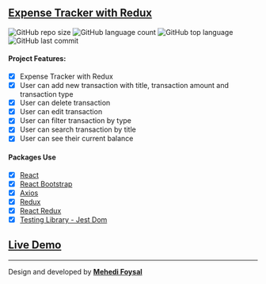 ## [Expense Tracker with Redux](https://mf-redux-expense-tracker.netlify.app/)

![GitHub repo size](https://img.shields.io/github/repo-size/MF-Redux-Projects/Expense-Tracker-with-Redux?style=plastic)
![GitHub language count](https://img.shields.io/github/languages/count/MF-Redux-Projects/Expense-Tracker-with-Redux?style=plastic)
![GitHub top language](https://img.shields.io/github/languages/top/MF-Redux-Projects/Expense-Tracker-with-Redux?style=plastic)
![GitHub last commit](https://img.shields.io/github/last-commit/MF-Redux-Projects/Expense-Tracker-with-Redux?color=red&style=plastic)


#### Project Features:

- [x] Expense Tracker with Redux
- [x] User can add new transaction with title, transaction amount and transaction type
- [x] User can delete transaction
- [x] User can edit transaction
- [x] User can filter transaction by type
- [x] User can search transaction by title
- [x] User can see their current balance

#### Packages Use
- [x] [React](https://reactjs.org/)
- [x] [React Bootstrap](https://react-bootstrap.github.io/)
- [x] [Axios](https://axios-http.com/docs/intro)
- [x] [Redux](https://redux.js.org/)
- [x] [React Redux](https://react-redux.js.org/)
- [x] [Testing Library - Jest Dom](https://testing-library.com/docs/ecosystem-jest-dom/)

## [Live Demo](https://mf-redux-expense-tracker.netlify.app/)

---
Design and developed by **[Mehedi Foysal](https://github.com/mehedifoysal)**